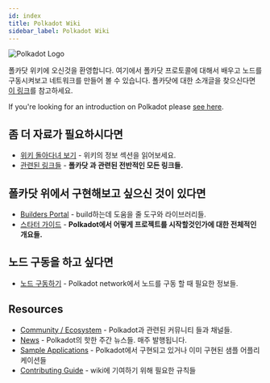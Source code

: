```yaml
---
id: index
title: Polkadot Wiki
sidebar_label: Polkadot Wiki
---
```


![Polkadot Logo](assets/Polkadot_logotype_color.svg)

폴카닷 위키에 오신것을 환영합니다. 여기에서 폴카닷 프로토콜에 대해서 배우고 노드를 구동시켜보고 네트워크를 만들어 볼 수 있습니다. 폴카닷에 대한 소개글을 찾으신다면 [이 링크](learn-introduction)를 참고하세요.

If you're looking for an introduction on Polkadot please [see here](learn-introduction).

## 좀 더 자료가 필요하시다면

- [위키 돌아다녀 보기](learn-index) - 위키의 정보 섹션을 읽어보세요.
- [관련된 링크들](learn-relevant-links) - **폴카닷 과 관련된 전반적인 모든 링크들.**

## 폴카닷 위에서 구현해보고 싶으신 것이 있다면

- [Builders Portal](build-index) - build하는데 도움을 줄 도구와 라이브러리들.
- [스타터 가이드](build-build-with-polkadot) - **Polkadot에서 어떻게 프로젝트를 시작할것인가에 대한 전체적인 개요들.**

## 노드 구동을 하고 싶다면

- [노드 구동하기](maintain-index) - Polkadot network에서 노드를 구동 할 때 필요한 정보들.

## Resources

- [Community / Ecosystem](community) - Polkadot과 관련된 커뮤니티 들과 채널들.
- [News](news) - Polkadot의 핫한 주간 뉴스들. 매주 발행됩니다.
- [Sample Applications](build-examples-index) - Polkadot에서 구현되고 있거나 이미 구현된 샘플 어플리케이션들
- [Contributing Guide](contributing) - wiki에 기여하기 위해 필요한 규칙들
